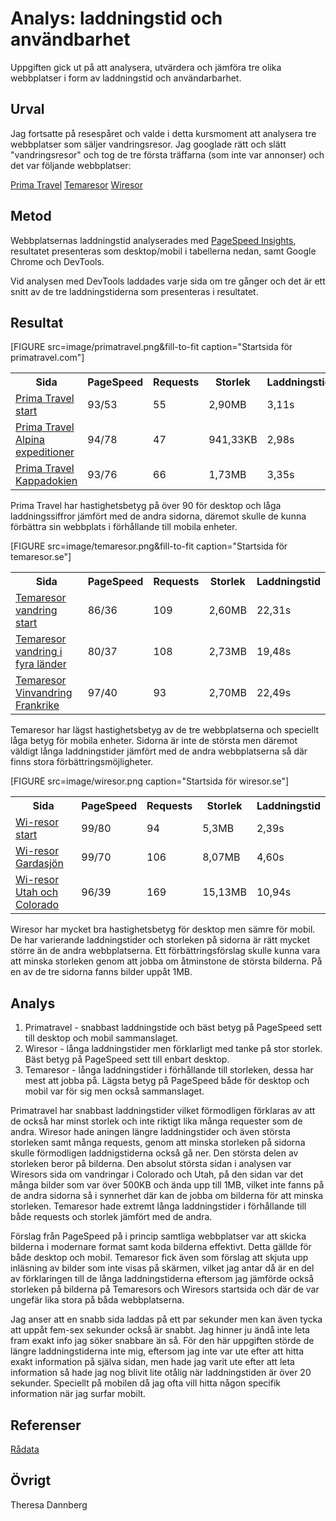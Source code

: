 ---
---

Analys: laddningstid och användbarhet
=======================

Uppgiften gick ut på att analysera, utvärdera och jämföra tre olika webbplatser i form av laddningstid och användarbarhet.

Urval
-----------------------

Jag fortsatte på resespåret och valde i detta kursmoment att analysera tre webbplatser som säljer vandringsresor. Jag googlade rätt och slätt "vandringsresor" och tog de tre första träffarna (som inte var annonser) och det var följande webbplatser:

[Prima Travel](https://www.primatravel.com/vandringsresor)
[Temaresor](https://www.temaresor.se/resa/vandringsresor/)
[Wiresor](https://www.wiresor.se/vandringsresor)

Metod
-----------------------

Webbplatsernas laddningstid analyserades med [PageSpeed Insights](https://developers.google.com/speed/pagespeed/insights/), resultatet presenteras som desktop/mobil i tabellerna nedan, samt Google Chrome och DevTools.

Vid analysen med DevTools laddades varje sida om tre gånger och det är ett snitt av de tre laddningstiderna som presenteras i resultatet.

Resultat
-----------------------
[FIGURE src=image/primatravel.png&fill-to-fit caption="Startsida för primatravel.com"]

<table>
<tr><th>Sida</th><th>PageSpeed</th><th>Requests</th><th>Storlek</th><th>Laddningstid</th></tr>
<tr><td><a href="https://www.primatravel.com/vandringsresor">Prima Travel start</a></td>
<td>93/53</td><td>55</td><td>2,90MB</td><td>3,11s</td></tr>

<tr><td><a href="https://www.primatravel.com/alpina-expeditioner">Prima Travel Alpina expeditioner</a></td>
<td>94/78</td><td>47</td><td>941,33KB</td><td>2,98s</td></tr>

<tr><td><a href="https://www.primatravel.com/vandring-i-kappadokien">Prima Travel Kappadokien</a></td>
<td>93/76</td><td>66</td><td>1,73MB</td><td>3,35s</td></tr>
</table>

Prima Travel har hastighetsbetyg på över 90 för desktop och låga laddningssiffror jämfört med de andra sidorna, däremot skulle de kunna förbättra sin webbplats i förhållande till mobila enheter.

[FIGURE src=image/temaresor.png&fill-to-fit caption="Startsida för temaresor.se"]

<table>
<tr><th>Sida</th><th>PageSpeed</th><th>Requests</th><th>Storlek</th><th>Laddningstid</th></tr>
<tr><td><a href="https://www.temaresor.se/resa/vandringsresor/">Temaresor vandring start</a></td>
<td>86/36</td><td>109</td><td>2,60MB</td><td>22,31s</td></tr>

<tr><td><a href="https://www.temaresor.se/resor/europa/schweiz/vandring-i-fyra-lander/">Temaresor vandring i fyra länder</a></td>
<td>80/37</td><td>108</td><td>2,73MB</td><td>19,48s</td></tr>

<tr><td><a href="https://www.temaresor.se/resor/europa/frankrike/vinvandring-i-alsace-och-champagne/">Temaresor Vinvandring Frankrike</a></td>
<td>97/40</td><td>93</td><td>2,70MB</td><td>22,49s</td></tr>
</table>

Temaresor har lägst hastighetsbetyg av de tre webbplatserna och speciellt låga betyg för mobila enheter. Sidorna är inte de största men däremot väldigt långa laddningstider jämfört med de andra webbplatserna så där finns stora förbättringsmöjligheter.

[FIGURE src=image/wiresor.png caption="Startsida för wiresor.se"]

<table>
<tr><th>Sida</th><th>PageSpeed</th><th>Requests</th><th>Storlek</th><th>Laddningstid</th></tr>
<tr><td><a href="https://www.wiresor.se/vandringsresor">Wi-resor start</a></td>
<td>99/80</td><td>94</td><td>5,3MB</td><td>2,39s</td></tr>

<tr><td><a href="https://www.wiresor.se/destination/italien/resor/gardasjon-vandring">Wi-resor Gardasjön</a></td>
<td>99/70</td><td>106</td><td>8,07MB</td><td>4,60s</td></tr>

<tr><td><a href="https://www.wiresor.se/destination/usa/resor/utah-colorado-vandring">Wi-resor Utah och Colorado</a></td>
<td>96/39</td><td>169</td><td>15,13MB</td><td>10,94s</td></tr>
</table>

Wiresor har mycket bra hastighetsbetyg för desktop men sämre för mobil. De har varierande laddningstider och storleken på sidorna är rätt mycket större än de andra webbplatserna. Ett förbättringsförslag skulle kunna vara att minska storleken genom att jobba om åtminstone de största bilderna. På en av de tre sidorna fanns bilder uppåt 1MB.

Analys
-----------------------

1. Primatravel - snabbast laddningstide och bäst betyg på PageSpeed sett till desktop och mobil sammanslaget.
2. Wiresor - långa laddningstider men förklarligt med tanke på stor storlek. Bäst betyg på PageSpeed sett till enbart desktop.
3. Temaresor - långa laddningstider i förhållande till storleken, dessa har mest att jobba på. Lägsta betyg på PageSpeed både för desktop och mobil var för sig men också sammanslaget.

Primatravel har snabbast laddningstider vilket förmodligen förklaras av att de också har minst storlek och inte riktigt lika många requester som de andra. Wiresor hade aningen längre laddningstider och även största storleken samt många requests, genom att minska storleken på sidorna skulle förmodligen laddnigstiderna också gå ner. Den största delen av storleken beror på bilderna. Den absolut största sidan i analysen var Wiresors sida om vandringar i Colorado och Utah, på den sidan var det många bilder som var över 500KB och ända upp till 1MB, vilket inte fanns på de andra sidorna så i synnerhet där kan de jobba om bilderna för att minska storleken. Temaresor hade extremt långa laddningstider i förhållande till både requests och storlek jämfört med de andra.

Förslag från PageSpeed på i princip samtliga webbplatser var  att skicka bilderna i modernare format samt koda bilderna effektivt. Detta gällde för både desktop och mobil. Temaresor fick även som förslag att skjuta upp inläsning av bilder som inte visas på skärmen, vilket jag antar då är en del av förklaringen till de långa laddningstiderna eftersom jag jämförde också storleken på bilderna på Temaresors och Wiresors startsida och där de var ungefär lika stora på båda webbplatserna.

Jag anser att en snabb sida laddas på ett par sekunder men kan även tycka att uppåt fem-sex sekunder också är snabbt. Jag hinner ju ändå inte leta fram exakt info jag söker snabbare än så. För den här uppgiften störde de längre laddningstiderna inte mig, eftersom jag inte var ute efter att hitta exakt information på själva sidan, men hade jag varit ute efter att leta information så hade jag nog blivit lite otålig när laddningstiden är över 20 sekunder. Speciellt på mobilen då jag ofta vill hitta någon specifik information när jag surfar mobilt.


Referenser
-----------------------
[Rådata](https://docs.google.com/spreadsheets/d/1_5eTg4k9iBVA3EvQuSCOPJr6hUnmw3x2bbXSRfuszbU/edit?usp=sharing)


Övrigt
-----------------------

Theresa Dannberg
